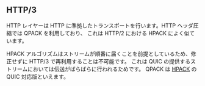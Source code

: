## HTTP/3

HTTP レイヤーは HTTP に準拠したトランスポートを行います。HTTP ヘッダ圧縮では QPACK を利用しており、
これは HTTP/2 における HPACK によく似ています。

HPACK アルゴリズムはストリームが順番に届くことを前提としているため、修正せずに HTTP/3 で再利用することは不可能です。
これは QUIC の提供するストリームにおいては伝送がばらばらに行われるためです。
QPACK は [HPACK](https://httpwg.org/specs/rfc7541.html) の QUIC 対応版といえます。
